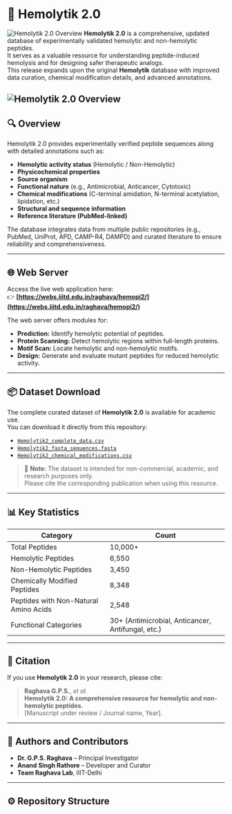 # 🧬 Hemolytik 2.0

![Hemolytik 2.0 Overview](webs.iiitd.edu.in/raghava/hemolytik2/images/HEM.png)
**Hemolytik 2.0** is a comprehensive, updated database of experimentally validated hemolytic and non-hemolytic peptides.  
It serves as a valuable resource for understanding peptide-induced hemolysis and for designing safer therapeutic analogs.  
This release expands upon the original **Hemolytik** database with improved data curation, chemical modification details, and advanced annotations.

![Hemolytik 2.0 Overview](images/hemolytik2_overview.png)
---

## 🔍 Overview

Hemolytik 2.0 provides experimentally verified peptide sequences along with detailed annotations such as:
- **Hemolytic activity status** (Hemolytic / Non-Hemolytic)
- **Physicochemical properties**
- **Source organism**
- **Functional nature** (e.g., Antimicrobial, Anticancer, Cytotoxic)
- **Chemical modifications** (C-terminal amidation, N-terminal acetylation, lipidation, etc.)
- **Structural and sequence information**
- **Reference literature (PubMed-linked)**

The database integrates data from multiple public repositories (e.g., PubMed, UniProt, APD, CAMP-R4, DAMPD) and curated literature to ensure reliability and comprehensiveness.

---

## 🌐 Web Server

Access the live web application here:  
👉 **[https://webs.iiitd.edu.in/raghava/hemopi2/](https://webs.iiitd.edu.in/raghava/hemopi2/)**

The web server offers modules for:
- **Prediction:** Identify hemolytic potential of peptides.  
- **Protein Scanning:** Detect hemolytic regions within full-length proteins.  
- **Motif Scan:** Locate hemolytic and non-hemolytic motifs.  
- **Design:** Generate and evaluate mutant peptides for reduced hemolytic activity.

---

## 📦 Dataset Download

The complete curated dataset of **Hemolytik 2.0** is available for academic use.  
You can download it directly from this repository:

- [`Hemolytik2_complete_data.csv`](link-to-your-file)
- [`Hemolytik2_fasta_sequences.fasta`](link-to-your-file)
- [`Hemolytik2_chemical_modifications.csv`](link-to-your-file)

> 📘 **Note:** The dataset is intended for non-commercial, academic, and research purposes only.  
> Please cite the corresponding publication when using this resource.

---

## 📊 Key Statistics

| Category | Count |
|-----------|-------|
| Total Peptides | 10,000+ |
| Hemolytic Peptides | 6,550 |
| Non-Hemolytic Peptides | 3,450 |
| Chemically Modified Peptides | 8,348 |
| Peptides with Non-Natural Amino Acids | 2,548 |
| Functional Categories | 30+ (Antimicrobial, Anticancer, Antifungal, etc.) |

---

## 🧠 Citation

If you use **Hemolytik 2.0** in your research, please cite:

> **Raghava G.P.S.**, *et al.*  
> **Hemolytik 2.0: A comprehensive resource for hemolytic and non-hemolytic peptides.**  
> [Manuscript under review / Journal name, Year].

---

## 🧩 Authors and Contributors

- **Dr. G.P.S. Raghava** – Principal Investigator  
- **Anand Singh Rathore** – Developer and Curator  
- **Team Raghava Lab**, IIIT-Delhi

---

## ⚙️ Repository Structure

